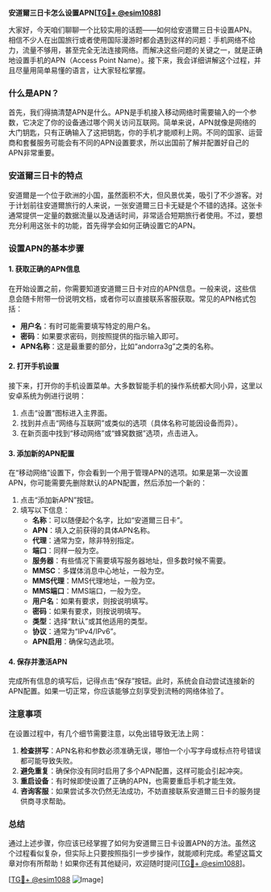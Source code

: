 **安道爾三日卡怎么设置APN[[TG💪+ @esim1088](https://t.me/s/esim1088)]**

大家好，今天咱们聊聊一个比较实用的话题——如何给安道爾三日卡设置APN。相信不少人在出国旅行或者使用国际漫游时都会遇到这样的问题：手机网络不给力，流量不够用，甚至完全无法连接网络。而解决这些问题的关键之一，就是正确地设置手机的APN（Access Point Name）。接下来，我会详细讲解这个过程，并且尽量用简单易懂的语言，让大家轻松掌握。

### 什么是APN？

首先，我们得搞清楚APN是什么。APN是手机接入移动网络时需要输入的一个参数，它决定了你的设备通过哪个网关访问互联网。简单来说，APN就像是网络的大门钥匙，只有正确输入了这把钥匙，你的手机才能顺利上网。不同的国家、运营商和套餐服务可能会有不同的APN设置要求，所以出国前了解并配置好自己的APN非常重要。

### 安道爾三日卡的特点

安道爾是一个位于欧洲的小国，虽然面积不大，但风景优美，吸引了不少游客。对于计划前往安道爾旅行的人来说，一张安道爾三日卡无疑是个不错的选择。这张卡通常提供一定量的数据流量以及通话时间，非常适合短期旅行者使用。不过，要想充分利用这张卡的功能，首先得学会如何正确设置它的APN。

### 设置APN的基本步骤

#### 1. 获取正确的APN信息
在开始设置之前，你需要知道安道爾三日卡对应的APN信息。一般来说，这些信息会随卡附带一份说明文档，或者你可以直接联系客服获取。常见的APN格式包括：
- **用户名**：有时可能需要填写特定的用户名。
- **密码**：如果要求密码，则按照提供的指示输入即可。
- **APN名称**：这是最重要的部分，比如“andorra3g”之类的名称。

#### 2. 打开手机设置
接下来，打开你的手机设置菜单。大多数智能手机的操作系统都大同小异，这里以安卓系统为例进行说明：

1. 点击“设置”图标进入主界面。
2. 找到并点击“网络与互联网”或类似的选项（具体名称可能因设备而异）。
3. 在新页面中找到“移动网络”或“蜂窝数据”选项，点击进入。

#### 3. 添加新的APN配置
在“移动网络”设置下，你会看到一个用于管理APN的选项。如果是第一次设置APN，你可能需要先删除默认的APN配置，然后添加一个新的：

1. 点击“添加新APN”按钮。
2. 填写以下信息：
   - **名称**：可以随便起个名字，比如“安道爾三日卡”。
   - **APN**：填入之前获得的具体APN名称。
   - **代理**：通常为空，除非特别指定。
   - **端口**：同样一般为空。
   - **服务器**：有些情况下需要填写服务器地址，但多数时候不需要。
   - **MMSC**：多媒体消息中心地址，一般为空。
   - **MMS代理**：MMS代理地址，一般为空。
   - **MMS端口**：MMS端口，一般为空。
   - **用户名**：如果有要求，则按说明填写。
   - **密码**：如果有要求，则按说明填写。
   - **类型**：选择“默认”或其他适用的类型。
   - **协议**：通常为“IPv4/IPv6”。
   - **APN启用**：确保勾选此项。

#### 4. 保存并激活APN
完成所有信息的填写后，记得点击“保存”按钮。此时，系统会自动尝试连接新的APN配置。如果一切正常，你应该能够立刻享受到流畅的网络体验了。

### 注意事项

在设置过程中，有几个细节需要注意，以免出错导致无法上网：

1. **检查拼写**：APN名称和参数必须准确无误，哪怕一个小写字母或标点符号错误都可能导致失败。
2. **避免重复**：确保你没有同时启用了多个APN配置，这样可能会引起冲突。
3. **重启设备**：有时候即使设置了正确的APN，也需要重启手机才能生效。
4. **咨询客服**：如果尝试多次仍然无法成功，不妨直接联系安道爾三日卡的服务提供商寻求帮助。

### 总结

通过上述步骤，你应该已经掌握了如何为安道爾三日卡设置APN的方法。虽然这个过程看似复杂，但实际上只要按照指引一步步操作，就能顺利完成。希望这篇文章对你有所帮助！如果你还有其他疑问，欢迎随时提问[[TG💪+ @esim1088](https://t.me/s/esim1088)]。

[[TG💪+ @esim1088](https://t.me/s/esim1088) ![Image](https://i.postimg.cc/4NQfJmqS/Snipaste-2025-05-13-00-14-12.png)]